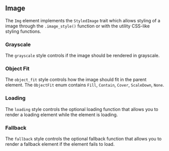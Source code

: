 ## Image

The `Img` element implements the `StyledImage` trait which allows styling of a image through the `.image_style()` function or with the utility CSS-like styling functions.

### Grayscale

The `grayscale` style controls if the image should be rendered in grayscale.

### Object Fit

The `object_fit` style controls how the image should fit in the parent element. The `ObjectFit` enum contains `Fill`, `Contain`, `Cover`, `ScaleDown`, `None`.

### Loading

The `loading` style controls the optional loading function that allows you to render a loading element while the element is loading.

### Fallback

The `fallback` style controls the optional fallback function that allows you to render a fallback element if the element fails to load.
